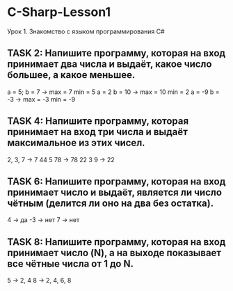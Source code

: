 # C-Sharp-Lesson1
Урок 1. Знакомство с языком программирования С#

## TASK 2: Напишите программу, которая на вход принимает два числа и выдаёт, какое число большее, а какое меньшее.

a = 5; b = 7 -> max = 7 min = 5
a = 2 b = 10 -> max = 10 min = 2
a = -9 b = -3 -> max = -3 min = -9

## TASK 4: Напишите программу, которая принимает на вход три числа и выдаёт максимальное из этих чисел.

2, 3, 7 -> 7
44 5 78 -> 78
22 3 9 -> 22

## TASK 6: Напишите программу, которая на вход принимает число и выдаёт, является ли число чётным (делится ли оно на два без остатка).

4 -> да
-3 -> нет
7 -> нет

## TASK 8: Напишите программу, которая на вход принимает число (N), а на выходе показывает все чётные числа от 1 до N.

5 -> 2, 4
8 -> 2, 4, 6, 8

